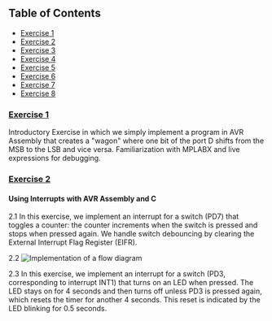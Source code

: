
## Table of Contents
- [Exercise 1](#exercise-1)
- [Exercise 2](#exercise-2)
- [Exercise 3](#exercise-3)
- [Exercise 4](#exercise-4)
- [Exercise 5](#exercise-5)
- [Exercise 6](#exercise-6)
- [Exercise 7](#exercise-7)
- [Exercise 8](#exercise-8)

###  [Exercise 1](./Exercise_1) 
Introductory Exercise in which we simply implement a program in AVR Assembly that creates a "wagon" where one bit of the port D shifts from the MSB to the LSB and vice versa. Familiarization with MPLABX and live expressions for debugging.

###  [Exercise 2](./Exercise_2) 

####  Using Interrupts with AVR Assembly and C 
2.1 In this exercise, we implement an interrupt for a switch (PD7) that toggles a counter: the counter increments when the switch is pressed and stops when pressed again. We handle switch debouncing by clearing the External Interrupt Flag Register (EIFR). 

2.2 ![Implementation of a flow diagram](https://github.com/IoannouKon/microcontrollers_ntua/assets/132226067/10d71647-d349-4314-a491-5405e17c7b35)

2.3 In this exercise, we implement an interrupt for a switch (PD3, corresponding to interrupt INT1) that turns on an LED when pressed. The LED stays on for 4 seconds and then turns off unless PD3 is pressed again, which resets the timer for another 4 seconds. This reset is indicated by the LED blinking for 0.5 seconds.
